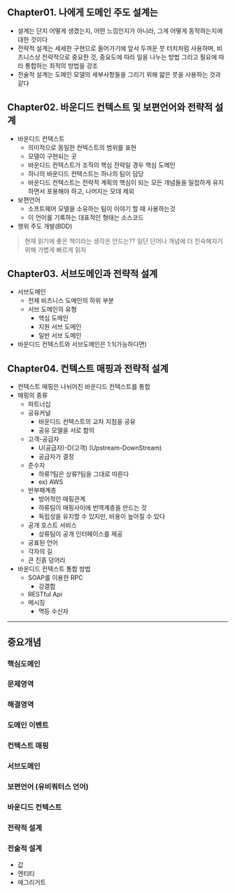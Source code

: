 ## Chapter01. 나에게 도메인 주도 설계는
- 설계는 단지 어떻게 생겼는지, 어떤 느낌인지가 아니라, 그게 어떻게 동작하는지에 대한 것이다
- 전략적 설계는 세세한 구현으로 들어가기에 앞서 두꺼운 붓 터치처럼 사용하며, 비즈니스상 전략적으로 중요한 것, 중요도에 따라 일을 나누는 방법 그리고 필요에 따라 통합하는 최적의 방법을 강조
- 전술적 설계는 도메인 모델의 세부사항들을 그리기 위해 얇은 붓을 사용하는 것과 같다

## Chapter02. 바운디드 컨텍스트 및 보편언어와 전략적 설계
- 바운디드 컨텍스트
    - 의미적으로 동일한 컨텍스트의 범위를 표현
    - 모델이 구현되는 곳
    - 바운디드 컨텍스트가 조직의 핵심 전략일 경우 핵심 도메인
    - 하나의 바운디드 컨텍스트는 하나의 팀이 담당
    - 바운디드 컨텍스트는 전략적 계획의 핵심이 되는 모든 개념들을 밀접하게 유지하면서 포용해야 하고, 나머지는 모데 제외
- 보편언어
    - 소프트웨어 모델을 소유하는 팀이 이야기 할 때 사용하는것
    - 이 언어를 기록하는 대표적인 형태는 소스코드
- 행위 주도 개발(BDD)

> 현재 읽기에 좋은 책이라는 생각은 안드는??
> 일단 단어나 개념에 더 친숙해지기 위해 가볍게 빠르게 읽자

## Chapter03. 서브도메인과 전략적 설계
- 서브도메인
    - 전체 비즈니스 도메인의 하위 부분
    - 서브 도메인의 유형
        - 핵심 도메인
        - 지원 서브 도메인
        - 일반 서브 도메인
- 바운디드 컨텍스트와 서브도메인은 1:1(가능하다면)

## Chapter04. 컨텍스트 매핑과 전략적 설계
- 컨텍스트 매핑은 나뉘어진 바운디드 컨텍스트를 통합 
- 매핑의 종류
    - 파트너십
    - 공유커널
        - 바운디드 컨텍스트의 교차 지점을 공유
        - 공유 모델을 서로 합의
    - 고객-공급자
        - U(공급자)-D(고객) (Upstream-DownStream)
        - 공급자가 결정
    - 준수자
        - 하류?팀은 상류?팀을 그대로 따른다
        - ex) AWS
    - 반부패계층
        - 방어적인 매핑관계
        - 하류팀이 매핑사이에 번역계층을 만드는 것
        - 독립성을 유지할 수 있지만, 비용이 높아질 수 있다
    - 공개 호스트 서비스
        - 상류팀이 공개 인터페이스를 제공
    - 공표된 언어
    - 각자의 길
    - 큰 진흙 덩어리
- 바운디드 컨텍스트 통합 방법
    - SOAP를 이용한 RPC
        - 강결합
    - RESTful Api
    - 메시징
        - 멱등 수신자


---

## 중요개념
### 핵심도메인
### 문제영역
### 해결영역
### 도메인 이벤트
### 컨텍스트 매핑
### 서브도메인
### 보편언어 (유비쿼터스 언어)
### 바운디드 컨텍스트
### 전략적 설계
### 전술적 설계
- 값
- 엔티티
- 애그리거트